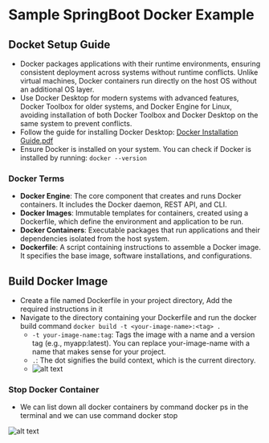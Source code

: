 # Sample SpringBoot Docker Example

## Docket Setup Guide
* Docker packages applications with their runtime environments, ensuring consistent deployment across systems without runtime conflicts. Unlike virtual machines, Docker containers run directly on the host OS without an additional OS layer.
* Use Docker Desktop for modern systems with advanced features, Docker Toolbox for older systems, and Docker Engine for Linux, avoiding installation of both Docker Toolbox and Docker Desktop on the same system to prevent conflicts.
* Follow the guide for installing Docker Desktop: [Docker Installation Guide.pdf](https://github.com/srikanth-josyula/springboot-docker-kubernetes/blob/docker-basic-setup/docs/Docker%20Installation%20Guide.pdf)
* Ensure Docker is installed on your system. You can check if Docker is installed by running: `docker --version`
  
### Docker Terms
* **Docker Engine**: The core component that creates and runs Docker containers. It includes the Docker daemon, REST API, and CLI.
* **Docker Images**: Immutable templates for containers, created using a Dockerfile, which define the environment and application to be run.
* **Docker Containers**: Executable packages that run applications and their dependencies isolated from the host system.
* **Dockerfile**: A script containing instructions to assemble a Docker image. It specifies the base image, software installations, and configurations.

## Build Docker Image
* Create a file named Dockerfile in your project directory, Add the required instructions in it
* Navigate to the directory containing your Dockerfile and run the docker build command `docker build -t <your-image-name>:<tag> .`
  - `-t your-image-name:tag`: Tags the image with a name and a version tag (e.g., myapp:latest). You can replace your-image-name with a name that makes sense for your project.
  - `.`: The dot signifies the build context, which is the current directory.
  - ![alt text](https://github.com/srikanth-josyula/springboot-docker-demo/blob/master/docs/images/running-servers.PNG?raw=true)


### Stop Docker Container
* We can list down all docker containers by command docker ps in the terminal and we can use command docker stop <name>

![alt text](https://github.com/srikanth-josyula/springboot-docker-demo/blob/master/docs/images/running-servers.PNG?raw=true)
